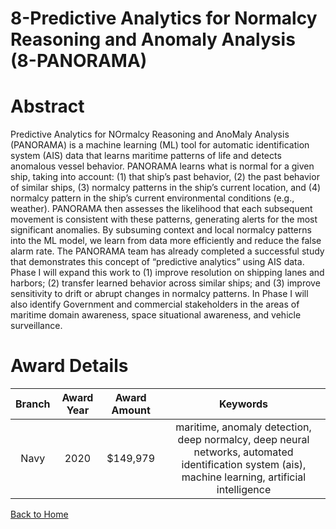 
8-Predictive Analytics for Normalcy Reasoning and Anomaly Analysis (8-PANORAMA)
===============================================================================

# Abstract


Predictive Analytics for NOrmalcy Reasoning and AnoMaly Analysis (PANORAMA) is a machine learning (ML) tool for automatic identification system (AIS) data that learns maritime patterns of life and detects anomalous vessel behavior. PANORAMA learns what is normal for a given ship, taking into account: (1) that ship’s past behavior, (2) the past behavior of similar ships, (3) normalcy patterns in the ship’s current location, and (4) normalcy pattern in the ship’s current environmental conditions (e.g., weather). PANORAMA then assesses the likelihood that each subsequent movement is consistent with these patterns, generating alerts for the most significant anomalies. By subsuming context and local normalcy patterns into the ML model, we learn from data more efficiently and reduce the false alarm rate. The PANORAMA team has already completed a successful study that demonstrates this concept of “predictive analytics” using AIS data. Phase I will expand this work to (1) improve resolution on shipping lanes and harbors; (2) transfer learned behavior across similar ships; and (3) improve sensitivity to drift or abrupt changes in normalcy patterns. In Phase I will also identify Government and commercial stakeholders in the areas of maritime domain awareness, space situational awareness, and vehicle surveillance.  

# Award Details

|Branch|Award Year|Award Amount|Keywords|
| :---: | :---: | :---: | :---: |
|Navy|2020|$149,979|maritime, anomaly detection, deep normalcy, deep neural networks, automated identification system (ais), machine learning, artificial intelligence|
  
  


[Back to Home](https://github.com/chrischow/dod_sbir_awards#2076)